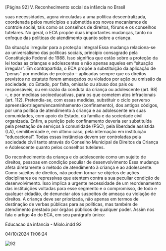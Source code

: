 [Página 92]
V. Reconhecimento social da infância no Brasil

suas necessidades, agora vinculadas a uma política descentralizada,
coordenada pelos municípios e submetida aos novos mecanismos de
controle social, tais como os conselhos de direitos, fóruns e os conselhos tutelares. No geral, o ECA propõe duas importantes mudanças,
tanto no enfoque das políticas de atendimento quanto sobre a criança.

Da situação irregular para a proteção integral
Essa mudança relaciona-se ao universalismo das políticas sociais,
princípio consagrado pela Constituição Federal de 1988. Isso significa
que estão sobre a proteção da lei todas as crianças e adolescentes e
não apenas aqueles em “situação irregular”. Em contrapartida, o ECA
propõe a substituição da aplicação de “penas” por medidas de proteção – aplicadas sempre que os direitos previstos no estatuto forem
ameaçados ou violados por ação ou omissão da sociedade, do Estado,
por falta, omissão ou abuso dos pais ou responsáveis, ou em razão da
conduta da criança ou adolescente (art. 98) –, e por medidas socioeducativas, para os que cometem atos infracionais (art. 112).
Pretendia-se, com essas medidas, substituir o ciclo perverso apreensão/triagem/encaminhamento (confinamento), dos antigos códigos, por uma política de atendimento à criança e ao adolescente em
suas comunidades, com apoio do Estado, da família e da sociedade
civil organizada. Enfim, a punição pelo confinamento deveria ser substituída pela prestação de serviços à comunidade (PSC), pela liberdade
assistida (LA), semiliberdade e, em último caso, pela internação em
instituição “educacional”. Todas essas instâncias devem ser controladas pela sociedade civil tanto através do Conselho Municipal de Direitos da Criança e Adolescente quanto pelos conselhos tutelares.

Do reconhecimento da criança e do adolescente
como um sujeito de direitos,
pessoas em condição peculiar de desenvolvimento
Essa mudança afeta diretamente o método de atendimento à criança
e ao adolescente. Como sujeitos de direitos, não podem tornar-se objetos de ações disciplinares ou repressivas que atentem contra a sua
peculiar condição de desenvolvimento. Isso implica a urgente necessidade de um reordenamento das instituições voltadas para esse segmento e o compromisso, de todo e qualquer cidadão, de denunciar
atos suspeitos de ameaça ou violação de direitos. A criança deve ser
priorizada, não apenas em termos de destinação de verbas públicas
para as políticas, mas também de atendimento prestado por órgãos
públicos de qualquer poder.
Assim nos fala o artigo 4o do ECA, em seu parágrafo único:


Educacao da infancia - Miolo.indd 92

04/10/2024 11:06:24

![92](./img/page_92-01.jpg)
